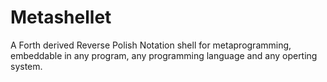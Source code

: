 # Metashellet
A Forth derived Reverse Polish Notation shell for metaprogramming, embeddable in any program, any programming language and any operting system.
